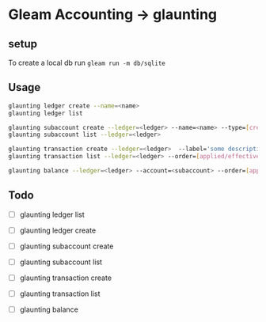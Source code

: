 # Gleam Accounting -> glaunting

## setup

To create a local db run `gleam run -m db/sqlite`

## Usage

```sh
glaunting ledger create --name=<name>
glaunting ledger list

glaunting subaccount create --ledger=<ledger> --name=<name> --type=[credit/debit]
glaunting subaccount list --ledger=<ledger>

glaunting transaction create --ledger=<ledger>  --label='some description' --effective=2025-01-02 --applied=2025-03-21 --entry 'credit <subaccount> <amount>' --entry 'debit <other-subaccount> <amount>'
glaunting transaction list --ledger=<ledger> --order=[applied/effective]

glaunting balance --ledger=<ledger> --account=<subaccount> --order=[applied/effective]
```

## Todo

 - [ ] glaunting ledger list
 - [ ] glaunting ledger create
 - [ ] glaunting subaccount create
 - [ ] glaunting subaccount list
 - [ ] glaunting transaction create
 - [ ] glaunting transaction list
 - [ ] glaunting balance

